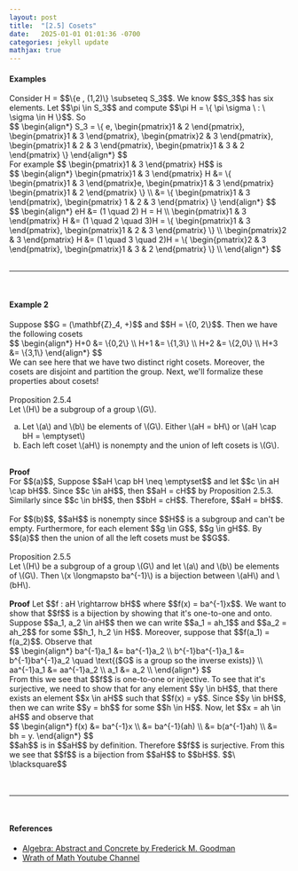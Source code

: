 ```yaml
---
layout: post
title:  "[2.5] Cosets"
date:   2025-01-01 01:01:36 -0700
categories: jekyll update
mathjax: true
---
```

<!------------------------------------------------------------------------>
<h4><b>Examples</b></h4>
Consider H = $$\{e , (1,2)\} \subseteq S_3$$. We know $$S_3$$ has six elements. Let $$\pi \in S_3$$ and compute $$\pi H = \{ \pi \sigma \ : \ \sigma \in H \}$$. So
<div>
$$
\begin{align*}
S_3 = \{ e, \begin{pmatrix}1 & 2 \end{pmatrix}, \begin{pmatrix}1 & 3 \end{pmatrix}, \begin{pmatrix}2 & 3 \end{pmatrix}, \begin{pmatrix}1 & 2 & 3 \end{pmatrix}, \begin{pmatrix}1 & 3 & 2 \end{pmatrix} 
\}
\end{align*}
$$
</div>
For example $$ \begin{pmatrix}1 & 3 \end{pmatrix} H$$ is
<div>
$$
\begin{align*}
\begin{pmatrix}1 & 3 \end{pmatrix} H &= \{ \begin{pmatrix}1 & 3 \end{pmatrix}e, \begin{pmatrix}1 & 3 \end{pmatrix}  \begin{pmatrix}1 & 2 \end{pmatrix} \} \\
&= \{ \begin{pmatrix}1 & 3 \end{pmatrix}, \begin{pmatrix} 1 & 2 & 3 \end{pmatrix} \}
\end{align*}
$$
</div>
<div>
$$
\begin{align*}
eH &= (1 \quad 2) H = H \\
\begin{pmatrix}1 & 3 \end{pmatrix} H &= (1 \quad 2 \quad 3)H = \{ \begin{pmatrix}1 & 3 \end{pmatrix}, \begin{pmatrix}1 & 2 & 3 \end{pmatrix} \} \\
\begin{pmatrix}2 & 3 \end{pmatrix} H &= (1 \quad 3 \quad 2)H = \{ \begin{pmatrix}2 & 3 \end{pmatrix}, \begin{pmatrix}1 & 3 & 2 \end{pmatrix} \} \\
\end{align*}
$$
</div>
<br>
<hr>
<br>
<!------------------------------------------------------------------------>
<h4><b>Example 2</b></h4>
Suppose $$G = (\mathbf{Z}_4, +)$$ and $$H = \{0, 2\}$$. Then we have the following cosets
<div>
$$
\begin{align*}
H+0 &= \{0,2\} \\
H+1 &= \{1,3\} \\
H+2 &= \{2,0\} \\
H+3 &= \{3,1\}
\end{align*}
$$
</div>
We can see here that we have two distinct right cosets. Moreover, the cosets are disjoint and partition the group. Next, we'll formalize these properties about cosets!
<br>
<br>
<!------------------------------------------------------------------------>
<div class="peachheaderdiv">
Proposition 2.5.4
</div>
<div class="peachbodydiv">
Let \(H\) be a subgroup of a group \(G\).
<ol type="a">
	<li>Let \(a\) and \(b\) be elements of \(G\). Either \(aH = bH\) or \(aH \cap bH = \emptyset\)</li>
	<li>Each left coset \(aH\) is nonempty and the union of left cosets is \(G\).</li>
</ol>
</div>
<!------------------------------------------------------------------------>
<br>
<b>Proof</b>
<br>
For $$(a)$$, Suppose $$aH \cap bH \neq \emptyset$$ and let $$c \in aH \cap bH$$. Since $$c \in aH$$, then $$aH = cH$$ by Proposition 2.5.3. Similarly since $$c \in bH$$, then $$bH = cH$$. Therefore, $$aH = bH$$.
<br>
<br>
For $$(b)$$, $$aH$$ is nonempty since $$H$$ is a subgroup and can't be empty. Furthermore, for each element $$g \in G$$, $$g \in gH$$. By $$(a)$$ then the union of all the left cosets must be $$G$$.
<br>
<br>
<!------------------------------------------------------------------------>
<div class="peachheaderdiv">
Proposition 2.5.5
</div>
<div class="peachbodydiv">
Let \(H\) be a subgroup of a group \(G\) and let \(a\) and \(b\) be
elements of \(G\). Then \(x \longmapsto ba^{-1}\) is a bijection between \(aH\) and \(bH\).
</div>
<!------------------------------------------------------------------------>
<br>
<b>Proof</b>
Let $$f : aH \rightarrow bH$$ where $$f(x) = ba^{-1}x$$. We want to show that $$f$$ is a bijection by showing that it's one-to-one and onto. Suppose $$a_1, a_2 \in aH$$ then we can write $$a_1 = ah_1$$ and $$a_2 = ah_2$$ for some $$h_1, h_2 \in H$$. Moreover, suppose that $$f(a_1) = f(a_2)$$. Observe that
<div>
$$
\begin{align*}
ba^{-1}a_1 &= ba^{-1}a_2 \\
b^{-1}ba^{-1}a_1 &= b^{-1}ba^{-1}a_2 \quad \text{($G$ is a group so the inverse exists)} \\
aa^{-1}a_1 &= aa^{-1}a_2 \\
a_1 &= a_2 \\
\end{align*}
$$
</div>
From this we see that $$f$$ is one-to-one or injective. To see that it's surjective, we need to show that for any element $$y \in bH$$, that there exists an element $$x \in aH$$ such that $$f(x) = y$$. Since $$y \in bH$$, then we can write $$y = bh$$ for some $$h \in H$$. Now, let $$x = ah \in aH$$ and observe that
<div>
$$
\begin{align*}
f(x) &= ba^{-1}x \\
     &= ba^{-1}(ah) \\
	 &= b(a^{-1}ah) \\
	 &= bh = y.
\end{align*}
$$
</div>
$$ah$$ is in $$aH$$ by definition. Therefore $$f$$ is surjective. From this we see that $$f$$ is a bijection from $$aH$$ to $$bH$$. $$\ \blacksquare$$
<br>
<br>
<br>
<hr>
<br>
<!------------------------------------------------------------------------>
<h4><b>References</b></h4>
<ul>
<li><a href="https://homepage.divms.uiowa.edu/~goodman/algebrabook.dir/algebrabook.html">Algebra: Abstract and Concrete by Frederick M. Goodman</a></li>
<li><a href="https://www.youtube.com/watch?v=kthl-MhIf4s&list=PLztBpqftvzxVvdVmBMSM4PVeOsE5w1NnN&index=22">Wrath of Math Youtube Channel</a></li>
</ul>























